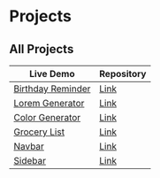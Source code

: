 # Projects

## All Projects

<table>
    <thead>
        <tr>
            <th >Live Demo</th>
            <th >Repository </th>
        </tr>
    </thead>
    <tbody>
        <tr>
            <td>
                <a 
                href="https://birthday-reminder-47d2c8.netlify.app/"
                target="_blank"
                >
                Birthday Reminder
                </a>
            </td>
            <td>
                <a 
                href="https://github.com/VentsiGeorgiev/react-tutorial-and-projects/tree/main/projects/bday-reminder"
                target="_blank"
                >
                Link
                </a>
            </td>
        </tr>
        <tr>
            <td>
                <a 
                href="https://lorem-generator-00f98f.netlify.app/"
                target="_blank"
                >
                Lorem Generator
                </a>
            </td>
            <td>
                <a 
                href="https://github.com/VentsiGeorgiev/react-tutorial-and-projects/tree/main/projects/lorem-generator"
                target="_blank"
                >
                Link
                </a>
            </td>
        </tr>
        <tr>
            <td>
                <a 
                href="https://color-generator-850bfe.netlify.app/"
                target="_blank"
                >
                Color Generator
                </a>
            </td>
            <td>
                <a 
                href="https://github.com/VentsiGeorgiev/react-tutorial-and-projects/tree/main/projects/color-generator"
                target="_blank"
                >
                Link
                </a>
            </td>
        </tr>
        <tr>
            <td>
                <a 
                href="https://grocery-list-0aa1b1.netlify.app/"
                target="_blank"
                >
                Grocery List
                </a>
            </td>
            <td>
                <a 
                href="https://github.com/VentsiGeorgiev/react-tutorial-and-projects/tree/main/projects/grocery-list"
                target="_blank"
                >
                Link
                </a>
            </td>
        </tr>
        <tr>
            <td>
                <a 
                href="https://navbar-ae81ef.netlify.app/"
                target="_blank"
                >
                Navbar
                </a>
            </td>
            <td>
                <a 
                href="https://github.com/VentsiGeorgiev/react-tutorial-and-projects/tree/main/projects/navbar"
                target="_blank"
                >
                Link
                </a>
            </td>
        </tr>
        <tr>
            <td>
                <a 
                href="https://sidebar-aeea7d.netlify.app/"
                target="_blank"
                >
                Sidebar
                </a>
            </td>
            <td>
                <a 
                href="https://github.com/VentsiGeorgiev/react-tutorial-and-projects/tree/main/projects/sidebar"
                target="_blank"
                >
                Link
                </a>
            </td>
        </tr>
    </tbody>
</table>
